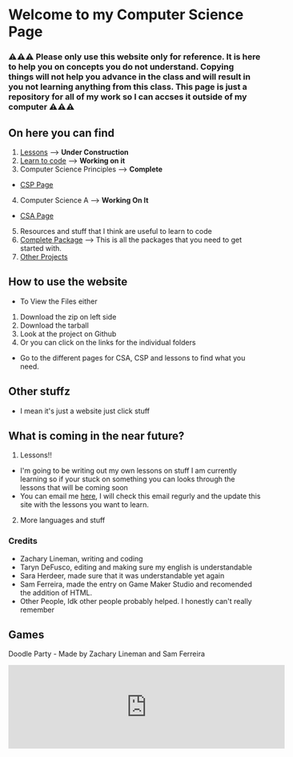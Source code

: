 # Welcome to my Computer Science Page
### **⚠️⚠️⚠️ Please only use this website only for reference. It is here to help you on concepts you do not understand. Copying things will not help you advance in the class and will result in you not learning anything from this class. This page is just a repository for all of my work so I can accses it outside of my computer ⚠️⚠️⚠️**

## On here you can find
1. [Lessons](./lessonsPage) --> **Under Construction**
2. [Learn to code](./CODING) --> **Working on it**
3. Computer Science Principles --> **Complete**
- [CSP Page](./CSP)
4. Computer Science A --> **Working On It**
- [CSA Page](./CSA)
5. Resources and stuff that I think are useful to learn to code
6. [Complete Package](https://github.com/Zxtreme03/ComputerScience/releases/tag/1.0.0) --> This is all the packages that you need to get started with.
7. [Other Projects](./projects) 

## How to use the website
- To View the Files either 
1. Download the zip on left side
2. Download the tarball
3. Look at the project on Github
4. Or you can click on the links for the individual folders
- Go to the different pages for CSA, CSP and lessons to find what you need.

## Other stuffz
- I mean it's just a website just click stuff

## What is coming in the near future?
1. Lessons!!
- I'm going to be writing out my own lessons on stuff I am currently learning so if your stuck on something you can looks through the lessons that will be coming soon
- You can email me [here](mailto:zachary.lineman0@gmail.com), I will check this email regurly and the update this site with the lessons you want to learn.
2. More languages and stuff

### Credits
- Zachary Lineman, writing and coding
- Taryn DeFusco, editing and making sure my english is understandable
- Sara Herdeer, made sure that it was understandable yet again
- Sam Ferreira, made the entry on Game Maker Studio and recomended the addition of HTML.
- Other People, Idk other people probably helped. I honestly can't really remember

## Games
Doodle Party - Made by Zachary Lineman and Sam Ferreira
<iframe src="https://itch.io/embed/516247?linkback=true&amp;dark=true" width="552" height="167" frameborder="0"></iframe>

